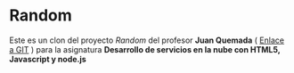# Random

Este es un clon del proyecto *Random* del profesor **Juan Quemada** ( [Enlace a GIT](https://github.com/jquemada/random) ) para la asignatura **Desarrollo de servicios en la nube con HTML5, Javascript y node.js**
